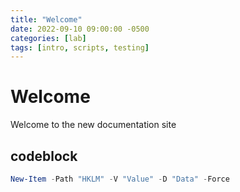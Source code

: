 ```yaml
---
title: "Welcome"
date: 2022-09-10 09:00:00 -0500
categories: [lab]
tags: [intro, scripts, testing]
---
```


# Welcome 
Welcome to the new documentation site

## codeblock

```powershell
New-Item -Path "HKLM" -V "Value" -D "Data" -Force
```